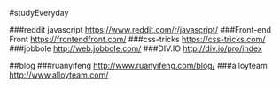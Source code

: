 #studyEveryday

###reddit javascript
https://www.reddit.com/r/javascript/
###Front-end Front
https://frontendfront.com/
###css-tricks
https://css-tricks.com/
###jobbole
http://web.jobbole.com/
###DIV.IO
http://div.io/pro/index

##blog
###ruanyifeng
http://www.ruanyifeng.com/blog/
###alloyteam
http://www.alloyteam.com/
